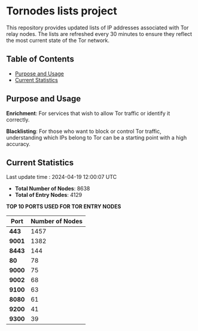 # Tornodes lists project

This repository provides updated lists of IP addresses associated with Tor relay nodes. The lists are refreshed every 30 minutes to ensure they reflect the most current state of the Tor network.

## Table of Contents

- [Purpose and Usage](#purpose-and-usage)
- [Current Statistics](#current-statistics)


## Purpose and Usage

**Enrichment**: For services that wish to allow Tor traffic or identify it correctly.

**Blacklisting**: For those who want to block or control Tor traffic, understanding which IPs belong to Tor can be a starting point with a high accuracy.

## Current Statistics

Last update time : 2024-04-19 12:00:07 UTC

- **Total Number of Nodes**: 8638
- **Total of Entry Nodes**: 4129

**TOP 10 PORTS USED FOR TOR ENTRY NODES**

| **Port** | **Number of Nodes** |
|------|-----------------|
| **443**   | 1457  |
| **9001**   | 1382  |
| **8443**   | 144  |
| **80**   | 78  |
| **9000**   | 75  |
| **9002**   | 68  |
| **9100**   | 63  |
| **8080**   | 61  |
| **9200**   | 41  |
| **9300**   | 39  |

